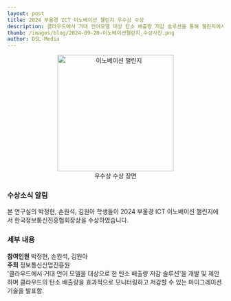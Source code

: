 ```yaml
---
layout: post
title: 2024 부울경 ICT 이노베이션 챌린지 우수상 수상
description: 클라우드에서 거대 언어모델 대상 탄소 배출량 저감 솔루션을 통해 챌린지에서 우수상 수상
thumb: /images/blog/2024-09-20-이노베이션챌린지_수상사진.png
author: DSL-Media
---
```


<div align='center'>
<figure> 
    <img src="{{page.thumb}}" alt="이노베이션 챌린지" style="width:270px; height:auto;">
    <figcaption align='center'> 우수상 수상 장면 </figcaption>
</figure>
</div>

### 수상소식 알림
본 연구실의 박정현, 손원석, 김원아 학생들이 2024 부울경 ICT 이노베이션 챌린지에서 한국정보통신진흥협회장상을 수상하였습니다.

### 세부 내용

**참여인원** 박정현, 손원석, 김원아  
**주최** 정보통신산업진흥원  
'클라우드에서 거대 언어 모델을 대상으로 한 탄소 배출량 저감 솔루션'을 개발 및 제안하며 클라우드의 탄소 배출량을 효과적으로 모니터링하고 저감할 수 있는 마이그레이션 기술을 발표함.



